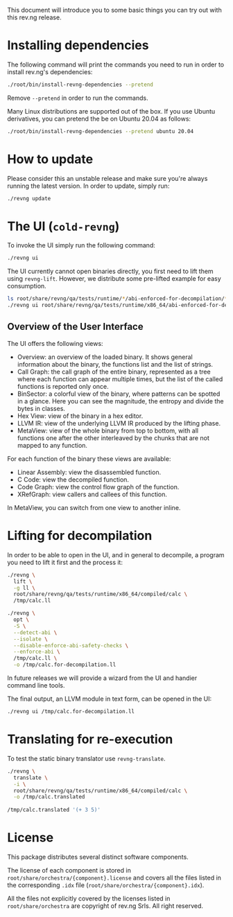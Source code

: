 This document will introduce you to some basic things you can try out with this rev.ng release.

# Installing dependencies

The following command will print the commands you need to run in order to install rev.ng's dependencies:

```sh
./root/bin/install-revng-dependencies --pretend
```

Remove `--pretend` in order to run the commands.

Many Linux distributions are supported out of the box.
If you use Ubuntu derivatives, you can pretend the be on Ubuntu 20.04 as follows:

```sh
./root/bin/install-revng-dependencies --pretend ubuntu 20.04
```

# How to update

Please consider this an unstable release and make sure you're always running the latest version.
In order to update, simply run:

```sh
./revng update
```

# The UI (`cold-revng`)

To invoke the UI simply run the following command:

```sh
./revng ui
```

The UI currently cannot open binaries directly, you first need to lift them using `revng-lift`.
However, we distribute some pre-lifted example for easy consumption.

```sh
ls root/share/revng/qa/tests/runtime/*/abi-enforced-for-decompilation/*.bc
./revng ui root/share/revng/qa/tests/runtime/x86_64/abi-enforced-for-decompilation/calc.bc
```

## Overview of the User Interface

The UI offers the following views:

* Overview: an overview of the loaded binary. It shows general information about the binary, the functions list and the list of strings.
* Call Graph: the call graph of the entire binary, represented as a tree where each function can appear multiple times, but the list of the called functions is reported only once.
* BinSector: a colorful view of the binary, where patterns can be spotted in a glance. Here you can see the magnitude, the entropy and divide the bytes in classes.
* Hex View: view of the binary in a hex editor.
* LLVM IR: view of the underlying LLVM IR produced by the lifting phase.
* MetaView: view of the whole binary from top to bottom, with all functions one after the other interleaved by the chunks that are not mapped to any function.

For each function of the binary these views are available:

* Linear Assembly: view the disassembled function.
* C Code: view the decompiled function.
* Code Graph: view the control flow graph of the function.
* XRefGraph: view callers and callees of this function.

In MetaView, you can switch from one view to another inline.

# Lifting for decompilation

In order to be able to open in the UI, and in general to decompile, a program you need to lift it first and the process it:

```sh
./revng \
  lift \
  -g ll \
  root/share/revng/qa/tests/runtime/x86_64/compiled/calc \
  /tmp/calc.ll

./revng \
  opt \
  -S \
  --detect-abi \
  --isolate \
  --disable-enforce-abi-safety-checks \
  --enforce-abi \
  /tmp/calc.ll \
  -o /tmp/calc.for-decompilation.ll
```

In future releases we will provide a wizard from the UI and handier command line tools.

The final output, an LLVM module in text form, can be opened in the UI:

```sh
./revng ui /tmp/calc.for-decompilation.ll
```

# Translating for re-execution

To test the static binary translator use `revng-translate`.

```sh
./revng \
  translate \
  -i \
  root/share/revng/qa/tests/runtime/x86_64/compiled/calc \
  -o /tmp/calc.translated
  
/tmp/calc.translated '(+ 3 5)'
```

# License

This package distributes several distinct software components.

The license of each component is stored in `root/share/orchestra/{component}.license` and covers all the files listed in the corresponding `.idx` file (`root/share/orchestra/{component}.idx`).

All the files not explicitly covered by the licenses listed in `root/share/orchestra` are copyright of rev.ng Srls. All right reserved.
